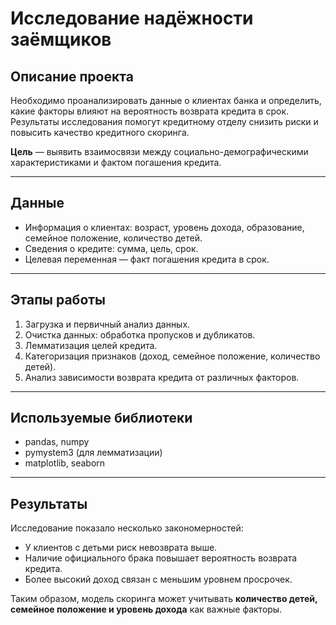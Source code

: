# Исследование надёжности заёмщиков

## Описание проекта
Необходимо проанализировать данные о клиентах банка и определить, какие факторы влияют на вероятность возврата кредита в срок.  
Результаты исследования помогут кредитному отделу снизить риски и повысить качество кредитного скоринга.  

**Цель** — выявить взаимосвязи между социально-демографическими характеристиками и фактом погашения кредита.

---

## Данные
- Информация о клиентах: возраст, уровень дохода, образование, семейное положение, количество детей.  
- Сведения о кредите: сумма, цель, срок.  
- Целевая переменная — факт погашения кредита в срок.  

---

## Этапы работы
1. Загрузка и первичный анализ данных.  
2. Очистка данных: обработка пропусков и дубликатов.  
3. Лемматизация целей кредита.  
4. Категоризация признаков (доход, семейное положение, количество детей).  
5. Анализ зависимости возврата кредита от различных факторов.  

---

## Используемые библиотеки
- pandas, numpy  
- pymystem3 (для лемматизации)  
- matplotlib, seaborn  

---

## Результаты
Исследование показало несколько закономерностей:  
- У клиентов с детьми риск невозврата выше.  
- Наличие официального брака повышает вероятность возврата кредита.  
- Более высокий доход связан с меньшим уровнем просрочек.  

Таким образом, модель скоринга может учитывать **количество детей, семейное положение и уровень дохода** как важные факторы.  
